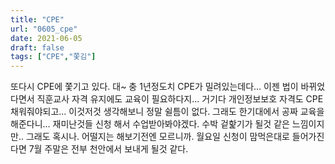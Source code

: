 ```yaml
---
title: "CPE"
url: "0605_cpe"
date: 2021-06-05
draft: false
tags: ["CPE","쫓김"]
---
```

또다시 CPE에 쫓기고 있다. 대~ 충 1년정도치 CPE가 밀려있는데다... 이젠 법이 바뀌었다면서 직훈교사 자격 유지에도 교육이 필요하다지... 거기다 개인정보보호 자격도 CPE 채워줘야되고... 이것저것 생각해보니 정말 쉴틈이 없다. 그래도 한기대에서 공짜 교육을 해준다니... 재미난것들 신청 해서 수업받아봐야겠다. 수박 겉핥기가 될것 같은 느낌이지만.. 그래도 혹시나. 어떨지는 해보기전엔 모르니까. 월요일 신청이 맘먹은대로 들어가진다면 7월 주말은 전부 천안에서 보내게 될것 같다.
